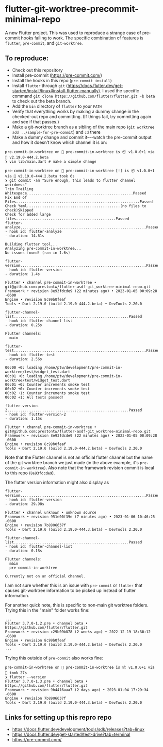 # flutter-git-worktree-precommit-minimal-repo

A new Flutter project.
This was used to reproduce a strange case of pre-commit hooks failing to work.
The specific combination of features is `flutter`, `pre-commit`, and `git-worktree`.

## To reproduce:

- Check out this repository
- Install pre-commit (https://pre-commit.com/)
- Install the hooks in this repo (`pre-commit install`)
- Install `flutter` through `git` (https://docs.flutter.dev/get-started/install/linux#install-flutter-manually). I used the specific command `git clone https://github.com/flutter/flutter.git -b beta` to check out the beta branch.
- Add the `bin` directory of `flutter` to your `PATH`
- Verify that everything works by making a dummy change in the checked-out repo and committing. (If things fail, try committing again and see if that passes.)
- Make a git-worktree branch as a sibling of the main repo (`git worktree add ../sample-for-pre-commit`) and `cd` there
- Make a dummy change and commit it---watch the pre-commit output and how it doesn't know which channel it is on:

```
pre-commit-in-worktree on  pre-commit-in-worktree is 📦 v1.0.0+1 via 🎯 v2.19.0-444.2.beta
❯ vim lib/main.dart # make a simple change

pre-commit-in-worktree on  pre-commit-in-worktree [!] is 📦 v1.0.0+1 via 🎯 v2.19.0-444.2.beta took 6s
❯ git commit -am "Sure enough, this leads to flutter channel weirdness"
Trim Trailing Whitespace.................................................Passed
Fix End of Files.........................................................Passed
Check Yaml...........................................(no files to check)Skipped
Check for added large files..............................................Passed
flutter-analyze..........................................................Passed
- hook id: flutter-analyze
- duration: 14.61s

Building flutter tool...
Analyzing pre-commit-in-worktree...
No issues found! (ran in 1.6s)

flutter-version..........................................................Passed
- hook id: flutter-version
- duration: 1.4s

Flutter • channel pre-commit-in-worktree • git@github.com:prestontw/flutter-asdf-git_worktree-minimal-repo.git
Framework • revision 8e93fdcde9 (22 minutes ago) • 2023-01-05 00:09:28 -0600
Engine • revision 8c99b0feaf
Tools • Dart 2.19.0 (build 2.19.0-444.2.beta) • DevTools 2.20.0

flutter-channel-list.....................................................Passed
- hook id: flutter-channel-list
- duration: 0.25s

Flutter channels:
  main

flutter-test.............................................................Passed
- hook id: flutter-test
- duration: 2.56s

00:00 +0: loading /home/ptw/development/pre-commit-in-worktree/test/widget_test.dart                                                                                                    00:01 +0: loading /home/ptw/development/pre-commit-in-worktree/test/widget_test.dart                                                                                                    00:01 +0: Counter increments smoke test                                                                                                                                                 00:02 +0: Counter increments smoke test                                                                                                                                                 00:02 +1: Counter increments smoke test                                                                                                                                                 00:02 +1: All tests passed!

flutter-version-2........................................................Passed
- hook id: flutter-version-2
- duration: 1.15s

Flutter • channel pre-commit-in-worktree • git@github.com:prestontw/flutter-asdf-git_worktree-minimal-repo.git
Framework • revision 8e93fdcde9 (22 minutes ago) • 2023-01-05 00:09:28 -0600
Engine • revision 8c99b0feaf
Tools • Dart 2.19.0 (build 2.19.0-444.2.beta) • DevTools 2.20.0
```

Note that the Flutter channel is not an official flutter channel but the name of the
git worktree branch we just made (in the above example, it's `pre-commit-in-worktree`).
Also note that the framework revision commit is local to this repo (`8e93fdcde9`).

The flutter version information might also display as
```
flutter-version..........................................................Passed
- hook id: flutter-version
- duration: 29.98s

Flutter • channel unknown • unknown source
Framework • revision 951e00f39e (7 minutes ago) • 2023-01-06 10:46:25 -0600
Engine • revision 7b8906637f
Tools • Dart 2.19.0 (build 2.19.0-444.3.beta) • DevTools 2.20.0

flutter-channel-list.....................................................Passed
- hook id: flutter-channel-list
- duration: 0.18s

Flutter channels:
  main
  pre-commit-in-worktree

Currently not on an official channel.
```

I am not sure whether this is an issue with `pre-commit` or `flutter` that causes
git-worktree information to be picked up instead of flutter information.

For another quick note, this is specific to non-main git worktree folders.
Trying this in the "main" folder works fine:
```
...
Flutter 3.7.0-1.2.pre • channel beta • https://github.com/flutter/flutter.git
Framework • revision c29b09b878 (2 weeks ago) • 2022-12-19 18:30:12 -0600
Engine • revision 8c99b0feaf
Tools • Dart 2.19.0 (build 2.19.0-444.2.beta) • DevTools 2.20.0
...
```

Trying this outside of `pre-commit` also works fine:
```
pre-commit-in-worktree on  pre-commit-in-worktree is 📦 v1.0.0+1 via 🎯 took 27s 
❯ flutter --version
Flutter 3.7.0-1.3.pre • channel beta • https://github.com/flutter/flutter.git
Framework • revision 9b4416aaa7 (2 days ago) • 2023-01-04 17:29:34 -0600
Engine • revision 7b8906637f
Tools • Dart 2.19.0 (build 2.19.0-444.3.beta) • DevTools 2.20.0
```


## Links for setting up this repro repo

- https://docs.flutter.dev/development/tools/sdk/releases?tab=linux
- https://docs.flutter.dev/get-started/test-drive?tab=terminal
- https://pre-commit.com/
